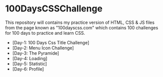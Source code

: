# 100DaysCSSChallenge
This repository will contains my practice version of HTML, CSS &amp; JS files from the page known as "100dayscss.com"  which contains 100 challenges for 100 days to practice and learn CSS.

- [Day-1: 100 Days Css Title Challenge]
- [Day-2: Menu Icon Challenge]
- [Day-3: The Pyramide]
- [Day-4: Loading]
- [Day-5: Statistic]
- [Day-6: Profile]

